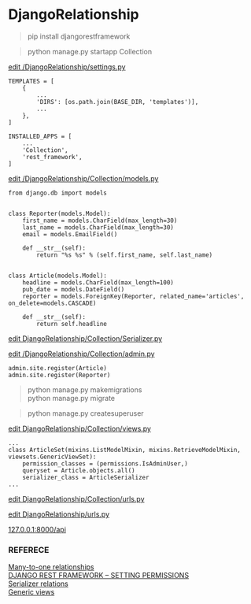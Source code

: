 # DjangoRelationship

> pip install djangorestframework

> python manage.py startapp Collection

[edit /DjangoRelationship/settings.py](https://github.com/mingburnu/DjangoRelationship/blob/master/DjangoRelationship/settings.py)

    TEMPLATES = [
        {
            ...
            'DIRS': [os.path.join(BASE_DIR, 'templates')],
            ...
        },
    ]

    INSTALLED_APPS = [
        ...
        'Collection',
        'rest_framework',
    ]
    

[edit /DjangoRelationship/Collection/models.py](https://github.com/mingburnu/DjangoRelationship/blob/master/Collection/models.py)

    from django.db import models
    
    
    class Reporter(models.Model):
        first_name = models.CharField(max_length=30)
        last_name = models.CharField(max_length=30)
        email = models.EmailField()

        def __str__(self):
            return "%s %s" % (self.first_name, self.last_name)


    class Article(models.Model):
        headline = models.CharField(max_length=100)
        pub_date = models.DateField()
        reporter = models.ForeignKey(Reporter, related_name='articles', on_delete=models.CASCADE)

        def __str__(self):
            return self.headline

[edit DjangoRelationship/Collection/Serializer.py](https://github.com/mingburnu/DjangoRelationship/blob/master/Collection/Serializer.py)

[edit /DjangoRelationship/Collection/admin.py](https://github.com/mingburnu/DjangoRelationship/blob/master/Collection/admin.py)

    admin.site.register(Article)
    admin.site.register(Reporter)
    
> python manage.py makemigrations<br>
> python manage.py migrate<br>

> python manage.py createsuperuser

[edit DjangoRelationship/Collection/views.py](https://github.com/mingburnu/DjangoRelationship/blob/master/Collection/views.py)

    ...
    class ArticleSet(mixins.ListModelMixin, mixins.RetrieveModelMixin, viewsets.GenericViewSet):
        permission_classes = (permissions.IsAdminUser,)
        queryset = Article.objects.all()
        serializer_class = ArticleSerializer
    ...
    
[edit DjangoRelationship/Collection/urls.py](https://github.com/mingburnu/DjangoRelationship/blob/master/Collection/urls.py)

[edit DjangoRelationship/urls.py](https://github.com/mingburnu/DjangoRelationship/blob/master/DjangoRelationship/urls.py)

[127.0.0.1:8000/api](http://127.0.0.1:8000/api)

### REFERECE
[Many-to-one relationships](https://docs.djangoproject.com/en/1.11/topics/db/examples/many_to_one/)<br>
[DJANGO REST FRAMEWORK – SETTING PERMISSIONS](https://eureka.ykyuen.info/2015/04/07/django-rest-framework-setting-permissions/)<br>
[Serializer relations](http://www.django-rest-framework.org/api-guide/relations/)<br>
[Generic views](http://www.django-rest-framework.org/api-guide/generic-views/)
